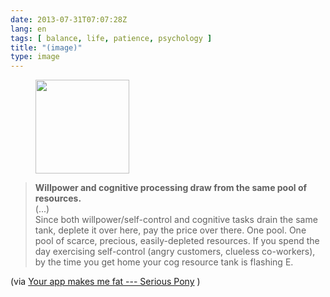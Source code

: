 ```yaml
---
date: 2013-07-31T07:07:28Z
lang: en
tags: [ balance, life, patience, psychology ]
title: "(image)"
type: image
---
```


<figure>
<a
href="https://hugo.ferreira.cc/willpower-and-cognitive-processing-draw-from-the/attachment/414/"
rel="attachment"><img
src="/wp-content/uploads/2013/07/tumblr_mqtn77JNPK1qz82meo1_500-150x150.jpg"
width="150" height="150" /></a></figure>

> **Willpower and cognitive processing draw from the same pool of
> resources.**\
> (...)\
> Since both willpower/self-control and cognitive tasks drain the same
> tank, deplete it over here, pay the price over there. One pool. One
> pool of scarce, precious, easily-depleted resources. If you spend the
> day exercising self-control (angry customers, clueless co-workers), by
> the time you get home your cog resource tank is flashing E.

(via [Your app makes me fat --- Serious
Pony](http://seriouspony.com/blog/2013/7/24/your-app-makes-me-fat) )


